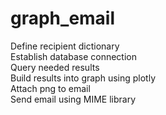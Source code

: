 # graph_email

Define recipient dictionary  
Establish database connection  
Query needed results  
Build results into graph using plotly  
Attach png to email  
Send email using MIME library  
